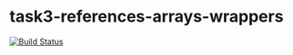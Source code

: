 # task3-references-arrays-wrappers

[![Build Status](https://travis-ci.com/itmo-java-basics-2020/task3-references-arrays-wrappers-mrucher.svg?branch=master)](https://travis-ci.com/itmo-java-basics-2020/task3-references-arrays-wrappers-mrucher)
